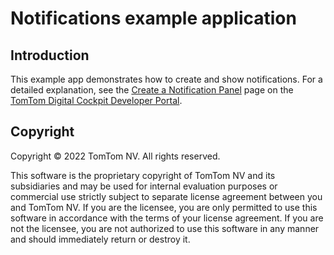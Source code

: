 # Notifications example application

## Introduction

This example app demonstrates how to create and show notifications.
For a detailed explanation, see the
[Create a Notification Panel](https://developer.tomtom.com/tomtom-digital-cockpit/documentation/tutorials-and-examples/notifications/create-a-notification-panel)
page on the
[TomTom Digital Cockpit Developer Portal](https://developer.tomtom.com/tomtom-digital-cockpit/documentation/introduction).

## Copyright

Copyright © 2022 TomTom NV. All rights reserved.

This software is the proprietary copyright of TomTom NV and its subsidiaries and may be
used for internal evaluation purposes or commercial use strictly subject to separate
license agreement between you and TomTom NV. If you are the licensee, you are only permitted
to use this software in accordance with the terms of your license agreement. If you are
not the licensee, you are not authorized to use this software in any manner and should
immediately return or destroy it.
